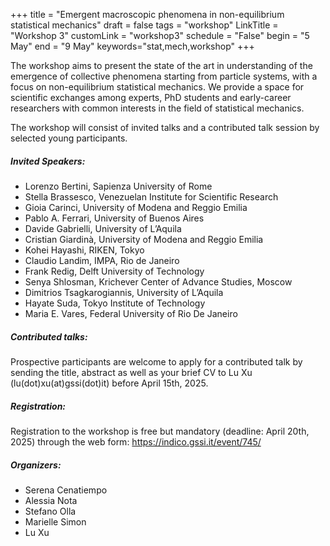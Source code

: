 +++
title = "Emergent macroscopic phenomena in non-equilibrium statistical mechanics"
draft = false
tags = "workshop"
LinkTitle = "Workshop 3"
customLink = "workshop3"
schedule = "False"
begin = "5 May"
end = "9 May"
keywords="stat,mech,workshop"
+++

The workshop aims to present the state of the art in understanding of the emergence of collective phenomena starting from particle systems, with a focus on non-equilibrium statistical mechanics. We provide a space for scientific exchanges among experts, PhD students and early-career researchers with common interests in the field of statistical mechanics.

The workshop will consist of invited talks and  a contributed talk session by selected young participants.

##### **Invited Speakers:**
* Lorenzo Bertini, Sapienza University of Rome
* Stella Brassesco, Venezuelan Institute for Scientific Research
* Gioia Carinci, University of Modena and Reggio Emilia
* Pablo A. Ferrari, University of Buenos Aires
* Davide Gabrielli, University of L’Aquila
* Cristian Giardinà, University of Modena and Reggio Emilia
* Kohei Hayashi, RIKEN, Tokyo
* Claudio Landim, IMPA, Rio de Janeiro
* Frank Redig, Delft University of Technology
* Senya Shlosman,  Krichever Center of Advance Studies, Moscow
* Dimitrios Tsagkarogiannis, University of L’Aquila
* Hayate Suda, Tokyo Institute of Technology
* Maria E. Vares, Federal University of Rio De Janeiro

##### **Contributed talks:**
Prospective participants are welcome to apply for a contributed talk by sending the title, abstract as well as your brief CV to Lu Xu (lu(dot)xu(at)gssi(dot)it) before April 15th, 2025.

##### **Registration:**

Registration to the workshop is free but mandatory (deadline: April 20th, 2025) through the web form: https://indico.gssi.it/event/745/

##### **Organizers:**
* Serena Cenatiempo
* Alessia Nota
* Stefano Olla
* Marielle Simon
* Lu Xu
